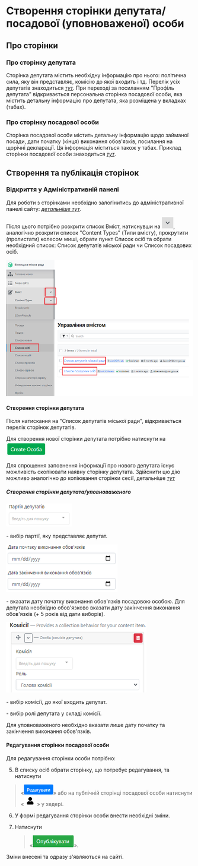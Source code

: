 # Створення сторінки депутата/посадової (уповноваженої) особи

## Про сторінки

### Про сторінку депутата

Сторінка депутата містить необхідну інформацію про нього: політична сила, яку він представляє, комісію до якої входить і тд. Перелік усіх депутатів знаходиться *[тут](https://vmr.gov.ua/sklad-miskoi-rady#3)*. При переході за посиланням "Профіль депутата" відкривається персональна сторінка посадової особи, яка містить детальну інформацію про депутата, яка розміщена у вкладках (табах).

### Про сторінку посадової особи

Сторінка посадової особи містить детальну інформацію щодо займаної посади, дати початку (кінця) виконання обов'язків, посилання на щорічні декларації. Ця інформація міститься також у табах. Приклад сторінки посадової особи знаходиться *[тут](https://vmr.gov.ua/romanenko-volodymyr-borysovych)*.

## Створення та публікація сторінок

### Відкриття у Адміністративній панелі

Для роботи з сторінками необхідно залогінитись до адміністративної панелі сайту: *[детальніше тут](https://docs.vmr.gov.ua/ContentEditors/ContentEditor_Manual/#_2)*.

Після цього потрібно розкрити список Вміст, натиснувши на ![](assets/media/image168.png), аналогічно розкрити список "Content Types" (Типи вмісту), прокрутити (пролистати) колесом миші, обрати пункт Список осіб та обрати необхідний список: Список депутатів міської ради чи Список посадових осіб. 

![](assets/media/image207.png)

#### Створення сторінки депутата

Після натискання на "Список депутатів міської ради", відкривається перелік сторінок депутатів. 

Для створення нової сторінки депутата потрібно натиснути на ![](assets/media/image208.png)

Для спрощення заповнення інформації про нового депутата існує можливість скопіювати наявну сторінку депутата. Здійснити цю дію можливо аналогічно до копіювання сторінки сесії, детальніше *[тут](https://docs.vmr.gov.ua/ContentEditors/ContentEditor_Manual/#_2)*

##### Створення сторінки депутата/уповноваженого

![](assets/media/image130.png)

\- вибір партії, яку представляє депутат.

![](assets/media/image129.png)

\- вказати дату початку виконання обов'язків посадовою особою. Для
депутата необхідно обов'язково вказати дату закінчення виконання
обов'язків (+ 5 років від дати виборів).

![](assets/media/image131.png)

\- вибір комісії, до якої входить депутат.

\- вибір ролі депутата у складі комісії.

Для уповноваженого необхідно вказати лише дату початку та закінчення
виконання обов'язків.

#### Редагування сторінки посадової особи

Для редагування сторінки особи потрібно:

5.  В списку осіб обрати сторінку, що потребує редагування, та натиснути

> «![](assets/media/image86.png)» або на публічній сторінці посадової
> особи натиснути
> «![](assets/media/image2.png)» у хедері.

6.  У формі редагування сторінки особи внести необхідні зміни.

7.  Натиснути
    > «![](assets/media/image85.png)».

Зміни внесені та одразу з'являються на сайті.